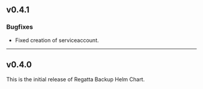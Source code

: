 ## v0.4.1

### Bugfixes
* Fixed creation of serviceaccount.

---
## v0.4.0

This is the initial release of Regatta Backup Helm Chart.
